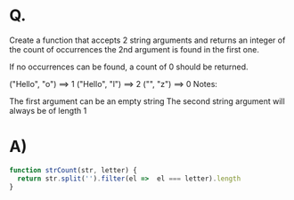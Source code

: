 # Q.
Create a function that accepts 2 string arguments and returns an integer of the count of occurrences the 2nd argument is found in the first one.

If no occurrences can be found, a count of 0 should be returned.

("Hello", "o")  ==>  1
("Hello", "l")  ==>  2
("", "z")       ==>  0
Notes:

The first argument can be an empty string
The second string argument will always be of length 1

# A)
```js
function strCount(str, letter) {  
  return str.split('').filter(el =>  el === letter).length
}
